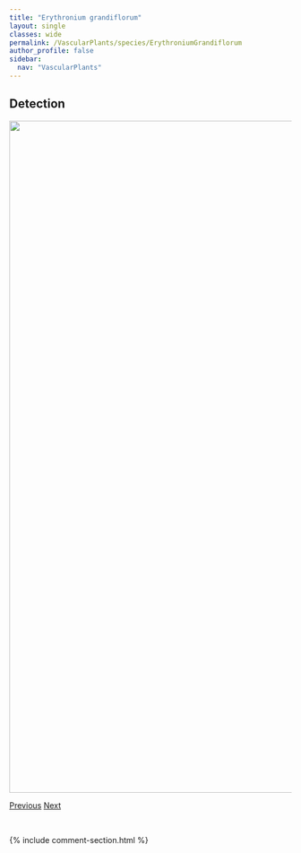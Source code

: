 ```yaml
---
title: "Erythronium grandiflorum"
layout: single
classes: wide
permalink: /VascularPlants/species/ErythroniumGrandiflorum
author_profile: false
sidebar:
  nav: "VascularPlants"
---
```


<h2>Detection</h2>

<a href="https://drive.google.com/uc?export=view&id=1d_rF9gAygBLPBvz_fE65iFiO3ei780P1">
<img src="https://drive.google.com/uc?export=view&id=1d_rF9gAygBLPBvz_fE65iFiO3ei780P1" height = "1200" width = "800">
</a>


<a href="/DevelopmentWebsite/VascularPlants/species/ErysimumInconspicuum" class="pagination--pager" title="Small-flowered Rocket">Previous</a> <a href="/DevelopmentWebsite/VascularPlants/species/EscobariaVivipara" class="pagination--pager" title="Ball Cactus">Next</a>

<p>&nbsp;</p>

{% include comment-section.html %}
